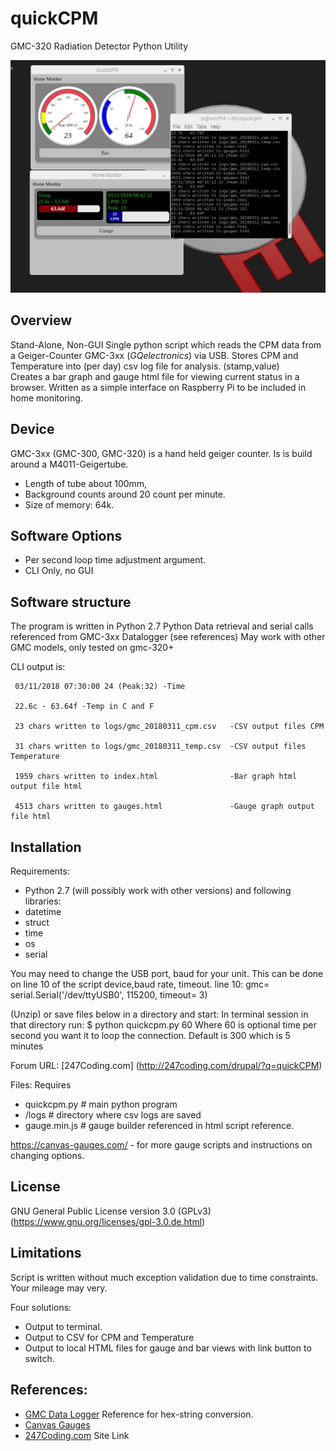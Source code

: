 # quickCPM
GMC-320 Radiation Detector Python Utility

![quickCPM](https://github.com/abitowhit/quickCPM/blob/master/quickcpmMonitor.png)

## Overview
Stand-Alone, Non-GUI Single python script which reads the CPM data from a Geiger-Counter GMC-3xx (_GQelectronics_) via USB.
Stores CPM and Temperature into (per day) csv log file for analysis. (stamp,value)  
Creates a bar graph and gauge html file for viewing current status in a browser.
Written as a simple interface on Raspberry Pi to be included in home monitoring.

## Device

GMC-3xx (GMC-300, GMC-320) is a hand held geiger counter. Is is build around a M4011-Geigertube.

 * Length of tube about 100mm, 
 * Background counts around 20 count per minute. 
 * Size of memory: 64k. 

## Software Options

* Per second loop time adjustment argument.
* CLI Only, no GUI

## Software structure

The program is  written in Python 2.7
Python Data retrieval and serial calls referenced from GMC-3xx Datalogger (see references)
May work with other GMC models, only tested on gmc-320+

CLI output is:

     03/11/2018 07:30:00 24 (Peak:32) -Time
     
     22.6c - 63.64f -Temp in C and F
     
     23 chars written to logs/gmc_20180311_cpm.csv   -CSV output files CPM
     
     31 chars written to logs/gmc_20180311_temp.csv  -CSV output files Temperature
     
     1959 chars written to index.html                -Bar graph html output file html
     
     4513 chars written to gauges.html               -Gauge graph output file html
     


## Installation

Requirements:

* Python 2.7 (will possibly work with other versions) and following libraries:
* datetime
* struct
* time
* os
* serial   

You may need to change the USB port, baud for your unit.
This can be done on line 10 of the script 
device,baud rate, timeout.
line 10: gmc= serial.Serial('/dev/ttyUSB0', 115200, timeout= 3)

(Unzip) or save files below in a directory and start:
In terminal session in that directory run:
    $ python quickcpm.py 60
Where 60 is optional time per second you want it to loop the connection.
Default is 300 which is 5 minutes

Forum URL:
[247Coding.com] (http://247coding.com/drupal/?q=quickCPM)
    
Files:
Requires
* quickcpm.py    # main python program
* /logs           # directory where csv logs are saved
* gauge.min.js    # gauge builder referenced in html script reference.

https://canvas-gauges.com/ - for more gauge scripts and instructions on changing options.

## License

GNU General Public License version 3.0 (GPLv3) (https://www.gnu.org/licenses/gpl-3.0.de.html)

## Limitations
Script is written without much exception validation due to time constraints.
Your mileage may very.

Four solutions:

* Output to terminal.
* Output to CSV for CPM and Temperature
* Output to local HTML files for gauge and bar views with link button to switch.

## References:
 * [GMC Data Logger](https://github.com/Dibal/gmc_datalogger) Reference for hex-string conversion.
 * [Canvas Gauges](https://canvas-gauges.com/documentation/user-guide/ )
 * [247Coding.com](https://247coding.com/drupal/?q=quickCPM) Site Link


